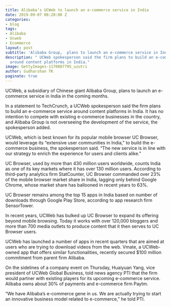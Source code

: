 ```yaml
---
title: Alibaba’s UCWeb to launch an e-commerce service in India
date: 2019-09-07 06:20:00 Z
categories:
- blog
tags:
- Alibaba
- Ucweb
- Ecommerce
layout: post
subtitle: 'Alibaba Group,  plans to launch an e-commerce service in India '
description: " UCWeb spokesperson said the firm plans to build an e-commerce service
  around content platforms in India."
image: GettyImages-1170807795_uzutri
author: Sudharshan TK
paginate: true
---
```


UCWeb, a subsidiary of Chinese giant Alibaba Group,  plans to launch an e-commerce service in India in the coming months.

In a statement to TechCrunch, a UCWeb spokesperson said the firm plans to build an e-commerce service around content platforms in India. It has no intention to compete with existing e-commerce businesses in the country, and Alibaba Group is not overseeing the development of the service, the spokesperson added.

UCWeb, which is best known for its popular mobile browser UC Browser, would leverage its “extensive user communities in India,” to build the e-commerce business, the spokesperson said. “The new service is in line with our strategy to enrich the experience for users and clients alike.”

UC Browser, used by more than 430 million users worldwide, counts India as one of its key markets where it has over 130 million users. According to third-party analytics firm StatCounter, UC Browser commanded over 23% of the mobile browser market share in India, lagging only behind Google Chrome, whose market share has ballooned in recent years to 63%.

UC Browser remains among the top 15 apps in India based on number of downloads through Google Play Store, according to app research firm SensorTower.

In recent years, UCWeb has bulked up UC Browser to expand its offering beyond mobile browsing. Today it works with over 120,000 bloggers and more than 700 media outlets to produce content that it then serves to UC Browser users.

UCWeb has launched a number of apps in recent quarters that are aimed at users who are trying to download videos from the web. Vmate, a UCWeb-owned app that offers similar functionalities, recently secured $100 million commitment from parent firm Alibaba.

On the sidelines of a company event on Thursday, Huaiyuan Yang, vice president of UCWeb Global Business, told news agency PTI that the firm would partner with existing players for its upcoming e-commerce service. Alibaba owns about 30% of payments and e-commerce firm Paytm.

“We have Alibaba’s e-commerce gene in us. We are actually trying to start an innovative business model related to e-commerce,” he told PTI.
